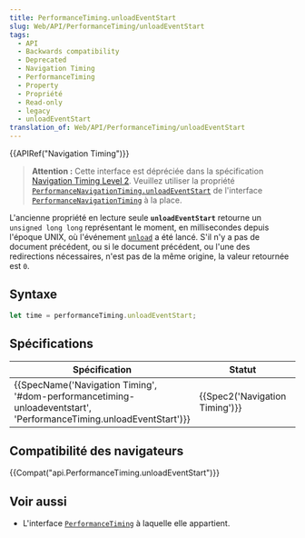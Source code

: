 ```yaml
---
title: PerformanceTiming.unloadEventStart
slug: Web/API/PerformanceTiming/unloadEventStart
tags:
  - API
  - Backwards compatibility
  - Deprecated
  - Navigation Timing
  - PerformanceTiming
  - Property
  - Propriété
  - Read-only
  - legacy
  - unloadEventStart
translation_of: Web/API/PerformanceTiming/unloadEventStart
---
```

{{APIRef("Navigation Timing")}}

> **Attention :** Cette interface est dépréciée dans la spécification [Navigation Timing Level 2](https://w3c.github.io/navigation-timing/#obsolete). Veuillez utiliser la propriété [`PerformanceNavigationTiming.unloadEventStart`](/fr/docs/Web/API/PerformanceNavigationTiming/unloadEventStart) de l'interface [`PerformanceNavigationTiming`](/fr/docs/Web/API/PerformanceNavigationTiming) à la place.

L'ancienne propriété en lecture seule **`unloadEventStart`** retourne un `unsigned long long` représentant le moment, en millisecondes depuis l'époque UNIX, où l'événement [`unload`](/fr/docs/Web/API/Window/unload_event) a été lancé. S'il n'y a pas de document précédent, ou si le document précédent, ou l'une des redirections nécessaires, n'est pas de la même origine, la valeur retournée est `0`.

## Syntaxe

```js
let time = performanceTiming.unloadEventStart;
```

## Spécifications

| Spécification                                                                                                                                                        | Statut                                   | Commentaire          |
| -------------------------------------------------------------------------------------------------------------------------------------------------------------------- | ---------------------------------------- | -------------------- |
| {{SpecName('Navigation Timing', '#dom-performancetiming-unloadeventstart', 'PerformanceTiming.unloadEventStart')}} | {{Spec2('Navigation Timing')}} | Définition initiale. |

## Compatibilité des navigateurs

{{Compat("api.PerformanceTiming.unloadEventStart")}}

## Voir aussi

- L'interface [`PerformanceTiming`](/fr/docs/Web/API/PerformanceTiming) à laquelle elle appartient.
